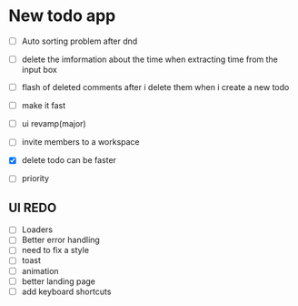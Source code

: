 # New todo app
- [ ] Auto sorting problem after dnd
- [ ] delete the imformation about the time when extracting time from the input box
- [ ] flash of deleted comments after i delete them when i create a new todo
- [ ] make it fast
- [ ] ui revamp(major)
- [ ] invite members to a workspace
- [x] delete todo can be faster
- [ ] priority


## UI REDO

- [ ] Loaders
- [ ] Better error handling
- [ ] need to fix a style
- [ ] toast
- [ ] animation 
- [ ] better landing page
- [ ] add keyboard shortcuts
